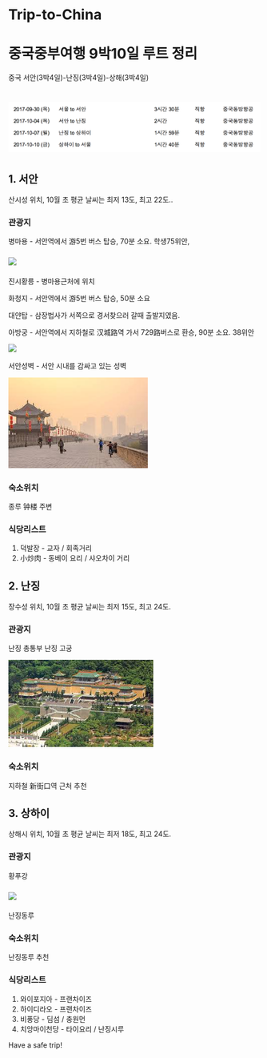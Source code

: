 # Trip-to-China

# 중국중부여행 9박10일 루트 정리

중국 서안(3박4일)-난징(3박4일)-상해(3박4일) 

# ![](https://github.com/GeekInTheClass/Trip-to-China/blob/master/스크린샷%202017-01-04%2012.18.31.png)

## 1. 서안

산시성 위치, 10월 초 평균 날씨는 최저 13도, 최고 22도..

### 관광지

병마용 - 서안역에서 游5번 버스 탑승, 70분 소요. 학생75위안, 

### ![](http://cfs6.blog.daum.net/image/35/blog/2007/10/19/23/03/4718b932b3db5&filename=병마총.jpg)

진시황릉 - 병마용근처에 위치

화청지 - 서안역에서 游5번 버스 탑승, 50분 소요

대얀탑 - 삼장법사가 서쪽으로 경서찾으러 갈때 출발지였음.



아방궁 - 서안역에서 지하철로 汉城路역 가서 729路버스로 환승, 90분 소요. 38위안

![](https://encrypted-tbn2.gstatic.com/images?q=tbn:ANd9GcTBYvHLV1K6lE8rJL3tDKAsRjRv8uK7KNOnc26rbeBjsuHPOfODpA)





서안성벽 - 서안 시내를 감싸고 있는 성벽 

![](https://github.com/GeekInTheClass/Trip-to-China/blob/master/성벽.jpg)

### 숙소위치

종루 钟楼 주변

### 식당리스트

1. 덕발장 - 교자 / 회족거리
2. 小炒肉 - 동베이 요리 / 샤오차이 거리

## 2. 난징

장수성 위치, 10월 초 평균 날씨는 최저 15도, 최고 24도.

### 관광지

난징 총통부
난징 고궁

![](https://github.com/GeekInTheClass/Trip-to-China/blob/master/고궁.jpg)

### 숙소위치

지하철 新街口역 근처 추천



## 3. 상하이

상해시 위치, 10월 초 평균 날씨는 최저 18도, 최고 24도. 

### 관광지

황푸강

### ![](http://cfile22.uf.tistory.com/image/2330C64F5566D8EC16E287)

난징동루

### 숙소위치

난징동루 추천 

### 식당리스트

1. 와이포지아 - 프랜차이즈
2. 하이디라오 - 프랜차이즈
3. 비풍당 - 딤섬 / 충원먼
4. 치앙마이천당 - 타이요리 / 난징시루 

Have a safe trip!